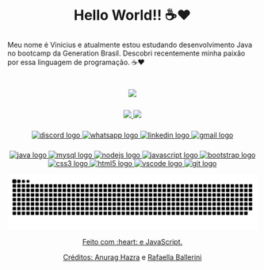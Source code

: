 <h1 align="center">Hello World!! ☕❤</h1>

###

<p align="left">Meu nome é Vinicius e atualmente estou estudando desenvolvimento Java no bootcamp da Generation Brasil. Descobri recentemente minha paixão por essa linguagem de programação. ☕❤</p>

###

<br clear="both">

<div align="center">
  <img height="400" src="https://www.careerguide.com/career/wp-content/uploads/2021/05/programming-1.gif"  />
</div>

###

<div align="center">
  <a href="https://github.com/VinnyPC">
    <img height="150em" src="https://github-readme-stats.vercel.app/api?username=VinnyPC&count_private=true&include_all_commits=true&show_icons=true&theme=dracula&hide_border=false&show_owner=true"/>
    <img height="150em" src="https://github-readme-stats.vercel.app/api/top-langs/?username=VinnyPC&theme=dracula&hide_border=false&&layout=compact"/>
  </a>
</div>

###

<div align="center">
  <a href="https://discord.com/channels/Vinisilvax#5006"><img src="https://img.shields.io/static/v1?message=Discord&logo=discord&label=&color=7289DA&logoColor=white&labelColor=&style=for-the-badge" height="38" alt="discord logo"  />
  <a href="https://wa.me/5511990244686"><img src="https://img.shields.io/static/v1?message=Whatsapp&logo=whatsapp&label=&color=25D366&logoColor=white&labelColor=&style=for-the-badge" height="38" alt="whatsapp logo"  />
  <a href="https://www.linkedin.com/in/vinicius-s-98934a13b/ target="_blank"><img src="https://img.shields.io/static/v1?message=LinkedIn&logo=linkedin&label=&color=0077B5&logoColor=white&labelColor=&style=for-the-badge" height="38" alt="linkedin logo"  />
  <a href = "mailto:vinisilvax3@gmail.com"><img src="https://img.shields.io/static/v1?message=Gmail&logo=gmail&label=&color=D14836&logoColor=white&labelColor=&style=for-the-badge" height="38" alt="gmail logo"  />
</div>

###

<div align="center">
  <img src="https://cdn.jsdelivr.net/gh/devicons/devicon/icons/java/java-original-wordmark.svg" height="45" width="60" alt="java logo"  />
  <img src="https://cdn.jsdelivr.net/gh/devicons/devicon/icons/mysql/mysql-original-wordmark.svg" height="45" width="60" alt="mysql logo"  />
  <img src="https://cdn.jsdelivr.net/gh/devicons/devicon/icons/nodejs/nodejs-plain.svg" height="45" width="60" alt="nodejs logo"  />
  <img src="https://cdn.jsdelivr.net/gh/devicons/devicon/icons/javascript/javascript-plain.svg" height="45" width="60" alt="javascript logo"  />
  <img src="https://cdn.jsdelivr.net/gh/devicons/devicon/icons/bootstrap/bootstrap-plain-wordmark.svg" height="45" width="60" alt="bootstrap logo"  />
  <img src="https://cdn.jsdelivr.net/gh/devicons/devicon/icons/css3/css3-plain-wordmark.svg" height="45" width="60" alt="css3 logo"  />
  <img src="https://cdn.jsdelivr.net/gh/devicons/devicon/icons/html5/html5-plain-wordmark.svg" height="45" width="60" alt="html5 logo"  />
  <img src="https://cdn.jsdelivr.net/gh/devicons/devicon/icons/vscode/vscode-original-wordmark.svg" height="45" width="60" alt="vscode logo"  />
  <img src="https://cdn.jsdelivr.net/gh/devicons/devicon/icons/git/git-plain-wordmark.svg" height="45" width="60" alt="git logo"  />
</div>
                                                                                                                                

 <div align="center">

  ![Snake animation](https://github.com/VinnyPC/VinnyPC/blob/output/github-contribution-grid-snake.svg)
  
</div>

<div align="center">
  <p>Feito com :heart: e JavaScript.</p>
  <p>Créditos: <a href="https://github.com/anuraghazra/github-readme-stats">Anurag Hazra</a> e <a href="https://github.com/rafaballerini">Rafaella Ballerini</a></p>
</div>
                                                                                                                                           
